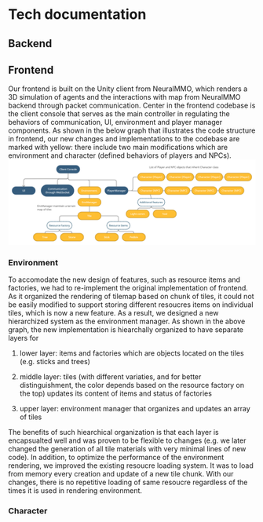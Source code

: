 # Tech documentation

## Backend

## Frontend 

Our frontend is built on the Unity client from NeuralMMO, which renders a 3D simulation of agents and the interactions with map from NeuralMMO backend through packet communication. Center in the frontend codebase is the client console that serves as the main controller in regulating the behaviors of communication, UI, environment and player manager components. As shown in the below graph that illustrates the code structure in frontend, our new changes and implementations to the codebase are marked with yellow: there include two main modifications which are environment and character (defined behaviors of players and NPCs).     
![frontend_graph](frontend_graph.png)
### Environment 
To accomodate the new design of features, such as resource items and factories, we had to re-implement the original implementation of frontend. As it organized the rendering of tilemap based on chunk of tiles, it could not be easily modified to support storing different resoucres items on individual tiles, which is now a new feature. As a result, we designed a new hierarchized system as the environment manager. As shown in the above graph, the new implementation is hiearchally organized to have separate layers for 

1. lower layer: items and factories which are objects located on the tiles (e.g. sticks and trees) 

2. middle layer: tiles (with different variaties, and for better distinguishment, the color depends based on the resource factory on the top) updates its content of items and status of factories

3. upper layer: environment manager that organizes and updates an array of tiles

The benefits of such hiearchical organization is that each layer is encapsualted well and was proven to be flexible to changes (e.g. we later changed the generation of all tile materials with very minimal lines of new code).
In addition, to optimize the performance of the environment rendering, we improved the existing resoucre loading system. It was to load from memory every creation and update of a new tile chunk. With our changes, there is no repetitive loading of same resoucre regardless of the times it is used in rendering environment.

### Character

